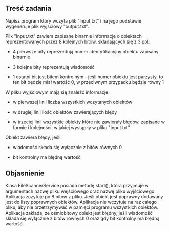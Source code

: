 ## Treść zadania
Napisz program który wczyta plik "input.txt" i na jego podstawie wygeneruje plik wyjściowy "output.txt".

Plik "input.txt" zawiera zapisane binarnie informacje o obiektach reprezentowanych przez 8 kolejnych bitów, składających się z 3 pól:

- 4 pierwsze bity reprezentują numer identyfikacyjny obiektu zapisany binarnie

- 3 kolejne bity reprezentują wiadomość

- 1 ostatni bit jest bitem kontrolnym - jeśli numer obiektu jest parzysty, to ten bit będzie miał wartość 0, w przeciwnym przypadku będzie równy 1

 

W pliku wyjściowym mają się znaleźć informacje:

- w pierwszej linii liczba wszystkich wczytanych obiektów

- w drugiej linii ilość obiektów zawierających błędy

- w trzeciej linii wszystkie obiekty które nie zawierały błędów, zapisane w formie i kolejności, w jakiej wystąpiły w pliku "input.txt"

 

Obiekt zawiera błędy, jeśli:

- wiadomość składa się wyłącznie z bitów równych 0

- bit kontrolny ma błędną wartość

## Objasnienie
Klasa FileScannerService posiada metodę start(), która przyjmuje w argumentach nazwę pliku wejściowego oraz nazwę pliku wyjściowego.
Aplikacja zczytuje po 8 bitów z pliku. Jeśli obiekt jest poprawny dodawany jest do listy poprawnych obiektów. Aplikacja nie wczytuje na raz całego pliku, aby nie przetrzymywać w pamięci programu wszystkich obiektów.
Aplikacja zakłada, że ośmiobitowy obiekt jest błędny, jeśli wiadomość składa się wyłącznie z bitów równych 0 oraz gdy bit kontrolny ma błędną wartość. 

